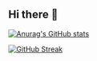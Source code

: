 ## Hi there 👋

<!--
**ductruonghoc/ductruonghoc** is a ✨ _special_ ✨ repository because its `README.md` (this file) appears on your GitHub profile.

Here are some ideas to get you started:

- 🔭 I’m currently working on Hehe
- 🌱 I’m currently learning Information Technology at HCMUS
- 👯 I’m looking to collaborate on Haha
- 🤔 I’m looking for help with Huhu
- 💬 Ask me about anything
- 📫 How to reach me: https://www.facebook.com/duckongu666/
- 😄 Pronouns: Boss
- ⚡ Fun fact: Handsome
-->

[![Anurag's GitHub stats](https://github-readme-stats.vercel.app/api?username=ductruonghoc)](https://github.com/anuraghazra/github-readme-stats)

[![GitHub Streak](https://streak-stats.demolab.com/?user=ductruonghoc)](https://git.io/streak-stats)
